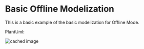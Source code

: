 # Basic Offline Modelization

This is a basic example of the basic modelization for Offline Mode.

PlantUml:

![cached image](http://www.plantuml.com/plantuml/proxy?cache=no&src=https://raw.githubusercontent.com/DimitriRO-IBM/basic-offline-modelization/master/offline-models.puml)

